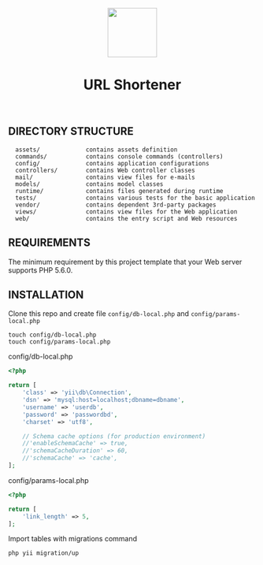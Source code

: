 <p align="center">
    <a href="https://github.com/yiisoft" target="_blank">
        <img src="https://avatars0.githubusercontent.com/u/993323" height="100px">
    </a>
    <h1 align="center">URL Shortener</h1>
    <br>
</p>

DIRECTORY STRUCTURE
-------------------

      assets/             contains assets definition
      commands/           contains console commands (controllers)
      config/             contains application configurations
      controllers/        contains Web controller classes
      mail/               contains view files for e-mails
      models/             contains model classes
      runtime/            contains files generated during runtime
      tests/              contains various tests for the basic application
      vendor/             contains dependent 3rd-party packages
      views/              contains view files for the Web application
      web/                contains the entry script and Web resources



REQUIREMENTS
------------

The minimum requirement by this project template that your Web server supports PHP 5.6.0.


INSTALLATION
------------
Clone this repo and create file ```config/db-local.php``` and ```config/params-local.php```

~~~
touch config/db-local.php
touch config/params-local.php
~~~

config/db-local.php
~~~php
<?php

return [
    'class' => 'yii\db\Connection',
    'dsn' => 'mysql:host=localhost;dbname=dbname',
    'username' => 'userdb',
    'password' => 'passwordbd',
    'charset' => 'utf8',

    // Schema cache options (for production environment)
    //'enableSchemaCache' => true,
    //'schemaCacheDuration' => 60,
    //'schemaCache' => 'cache',
];
~~~

config/params-local.php
~~~php
<?php

return [
    'link_length' => 5,
];
~~~

Import tables with migrations command
~~~
php yii migration/up
~~~